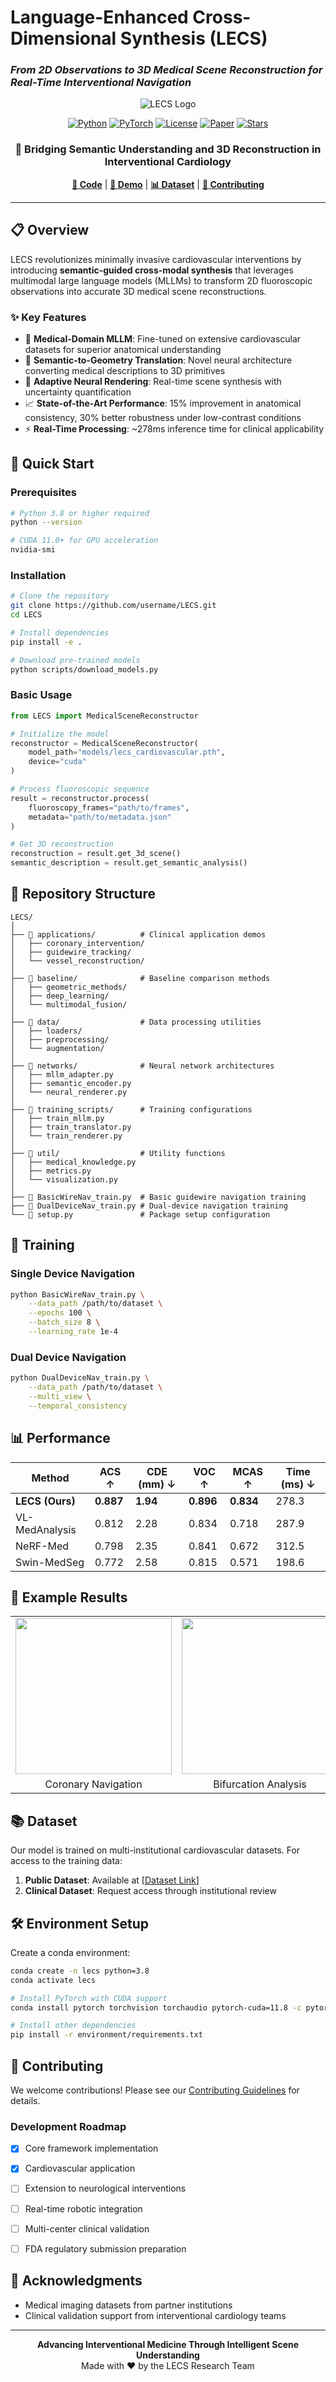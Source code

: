 #  Language-Enhanced Cross-Dimensional Synthesis (LECS)
### *From 2D Observations to 3D Medical Scene Reconstruction for Real-Time Interventional Navigation*

<div align="center">

![LECS Logo](https://img.shields.io/badge/LECS-Medical_AI-red?style=for-the-badge&logo=data:image/svg+xml;base64,PHN2ZyB3aWR0aD0iMTAwIiBoZWlnaHQ9IjEwMCIgeG1sbnM9Imh0dHA6Ly93d3cudzMub3JnLzIwMDAvc3ZnIj4KPGNpcmNsZSBjeD0iNTAiIGN5PSI1MCIgcj0iNDUiIGZpbGw9IiNmZjRhNGEiLz4KPHBhdGggZD0iTTUwIDI1IEw2NSA0NSBMNTIGNSBTMCA2NSBMNTAgODUgTDM1IDY1IFoiIGZpbGw9IndoaXRlIi8+Cjwvc3ZnPg==)

[![Python](https://img.shields.io/badge/Python-3.8+-blue.svg)](https://www.python.org/)
[![PyTorch](https://img.shields.io/badge/PyTorch-2.0+-red.svg)](https://pytorch.org/)
[![License](https://img.shields.io/badge/License-MIT-green.svg)](LICENSE)
[![Paper](https://img.shields.io/badge/Paper-arXiv-orange.svg)](https://anonymous.4open.science/r/continuum_control-3DDC)
[![Stars](https://img.shields.io/github/stars/username/LECS?style=social)](https://github.com/username/LECS)

<h3>🔬 Bridging Semantic Understanding and 3D Reconstruction in Interventional Cardiology</h3>

[**📖 Code**]([https://anonymous.4open.science/r/continuum_control-3DDC](https://anonymous.4open.science/status/LECS-7EA7)) | [**🎥 Demo**](#demo) | [**📊 Dataset**](#dataset) | [**🤝 Contributing**](#contributing)

</div>

---

## 📋 Overview

LECS revolutionizes minimally invasive cardiovascular interventions by introducing **semantic-guided cross-modal synthesis** that leverages multimodal large language models (MLLMs) to transform 2D fluoroscopic observations into accurate 3D medical scene reconstructions.

### ✨ Key Features

- 🧠 **Medical-Domain MLLM**: Fine-tuned on extensive cardiovascular datasets for superior anatomical understanding
- 🔄 **Semantic-to-Geometry Translation**: Novel neural architecture converting medical descriptions to 3D primitives
- 🎯 **Adaptive Neural Rendering**: Real-time scene synthesis with uncertainty quantification
- 📈 **State-of-the-Art Performance**: 15% improvement in anatomical consistency, 30% better robustness under low-contrast conditions
- ⚡ **Real-Time Processing**: ~278ms inference time for clinical applicability


## 🚀 Quick Start

### Prerequisites

```bash
# Python 3.8 or higher required
python --version

# CUDA 11.0+ for GPU acceleration
nvidia-smi
```

### Installation

```bash
# Clone the repository
git clone https://github.com/username/LECS.git
cd LECS

# Install dependencies
pip install -e .

# Download pre-trained models
python scripts/download_models.py
```

### Basic Usage

```python
from LECS import MedicalSceneReconstructor

# Initialize the model
reconstructor = MedicalSceneReconstructor(
    model_path="models/lecs_cardiovascular.pth",
    device="cuda"
)

# Process fluoroscopic sequence
result = reconstructor.process(
    fluoroscopy_frames="path/to/frames",
    metadata="path/to/metadata.json"
)

# Get 3D reconstruction
reconstruction = result.get_3d_scene()
semantic_description = result.get_semantic_analysis()
```

## 📂 Repository Structure

```
LECS/
│
├── 📁 applications/          # Clinical application demos
│   ├── coronary_intervention/
│   ├── guidewire_tracking/
│   └── vessel_reconstruction/
│
├── 📁 baseline/              # Baseline comparison methods
│   ├── geometric_methods/
│   ├── deep_learning/
│   └── multimodal_fusion/
│
├── 📁 data/                  # Data processing utilities
│   ├── loaders/
│   ├── preprocessing/
│   └── augmentation/
│
├── 📁 networks/              # Neural network architectures
│   ├── mllm_adapter.py
│   ├── semantic_encoder.py
│   └── neural_renderer.py
│
├── 📁 training_scripts/      # Training configurations
│   ├── train_mllm.py
│   ├── train_translator.py
│   └── train_renderer.py
│
├── 📁 util/                  # Utility functions
│   ├── medical_knowledge.py
│   ├── metrics.py
│   └── visualization.py
│
├── 📜 BasicWireNav_train.py  # Basic guidewire navigation training
├── 📜 DualDeviceNav_train.py # Dual-device navigation training
└── 📜 setup.py               # Package setup configuration
```

## 🎯 Training

### Single Device Navigation
```bash
python BasicWireNav_train.py \
    --data_path /path/to/dataset \
    --epochs 100 \
    --batch_size 8 \
    --learning_rate 1e-4
```

### Dual Device Navigation
```bash
python DualDeviceNav_train.py \
    --data_path /path/to/dataset \
    --multi_view \
    --temporal_consistency
```

## 📊 Performance

| Method | ACS ↑ | CDE (mm) ↓ | VOC ↑ | MCAS ↑ | Time (ms) ↓ |
|--------|-------|------------|-------|--------|-------------|
| **LECS (Ours)** | **0.887** | **1.94** | **0.896** | **0.834** | 278.3 |
| VL-MedAnalysis | 0.812 | 2.28 | 0.834 | 0.718 | 287.9 |
| NeRF-Med | 0.798 | 2.35 | 0.841 | 0.672 | 312.5 |
| Swin-MedSeg | 0.772 | 2.58 | 0.815 | 0.571 | 198.6 |

## 🔬 Example Results

<div align="center">
<table>
<tr>
<td><img src="example/coronary_navigation.gif" width="250"/></td>
<td><img src="example/bifurcation_lesion.gif" width="250"/></td>
<td><img src="example/3d_reconstruction.gif" width="250"/></td>
</tr>
<tr>
<td align="center">Coronary Navigation</td>
<td align="center">Bifurcation Analysis</td>
<td align="center">3D Reconstruction</td>
</tr>
</table>
</div>

## 📚 Dataset

Our model is trained on multi-institutional cardiovascular datasets. For access to the training data:

1. **Public Dataset**: Available at [[Dataset Link]([https://anonymous.4open.science/status/LECS-7EA7/data](https://anonymous.4open.science/r/LECS-7EA7/data))]
2. **Clinical Dataset**: Request access through institutional review

## 🛠️ Environment Setup

Create a conda environment:

```bash
conda create -n lecs python=3.8
conda activate lecs

# Install PyTorch with CUDA support
conda install pytorch torchvision torchaudio pytorch-cuda=11.8 -c pytorch -c nvidia

# Install other dependencies
pip install -r environment/requirements.txt
```


## 🤝 Contributing

We welcome contributions! Please see our [Contributing Guidelines](CONTRIBUTING.md) for details.

### Development Roadmap

- [x] Core framework implementation
- [x] Cardiovascular application
- [ ] Extension to neurological interventions
- [ ] Real-time robotic integration
- [ ] Multi-center clinical validation
- [ ] FDA regulatory submission preparation


## 🙏 Acknowledgments

- Medical imaging datasets from partner institutions
- Clinical validation support from interventional cardiology teams


---

<div align="center">
<b>Advancing Interventional Medicine Through Intelligent Scene Understanding</b><br>
Made with ❤️ by the LECS Research Team
</div>
